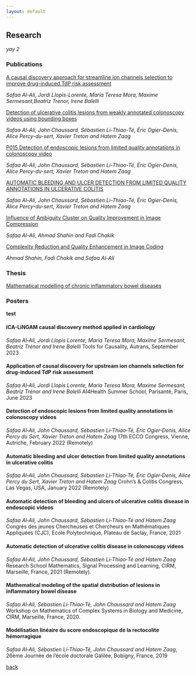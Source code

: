 ```yaml
---
layout: default
---
```


## Research

_yay 2_

### Publications

[A causal discovery approach for streamline ion channels selection to improve drug-induced TdP risk assessment](https://www.researchgate.net/publication/371081692_A_causal_discovery_approach_for_streamline_ion_channels_selection_to_improve_drug-induced_TdP_risk_assessment)

*Safaa Al-Ali, Jordi Llopis-Lorente, Maria Teresa Mora, Maxime Sermesant,Beatriz Trenor, Irene Balelli*

[Detection of ulcerative colitis lesions from weakly annotated colonoscopy videos using bounding boxes](https://www.researchgate.net/publication/375662179_Detection_of_ulcerative_colitis_lesions_from_weakly_annotated_colonoscopy_videos_using_bounding_boxes) 

*Safaa Al-Ali, John Chaussard, Sébastien Li-Thiao-Té, Éric Ogier-Denis, Alice Percy-du-sert, Xavier Treton and Hatem Zaag*

[P015 Detection of endoscopic lesions from limited quality annotations in colonoscopy video](https://www.researchgate.net/publication/370220791_P015_Detection_of_endoscopic_lesions_from_limited_quality_annotations_in_colonoscopy_video)

*Safaa Al-Ali, John Chaussard, Sébastien Li-Thiao-Té, Éric Ogier-Denis, Alice Percy-du-sert, Xavier Treton and Hatem Zaag*

[AUTOMATIC BLEEDING AND ULCER DETECTION FROM LIMITED QUALITY ANNOTATIONS IN ULCERATIVE COLITIS](https://www.gastrojournal.org/article/S0016-5085(21)03859-2/fulltext?referrer=https%3A%2F%2Fwww.researchgate.net%2F)

*Safaa Al-Ali, John Chaussard, Sébastien Li-Thiao-Té, Éric Ogier-Denis, Alice Percy-du-sert, Xavier Treton and Hatem Zaag*

[Influence of Ambiguity Cluster on Quality Improvement in Image Compression](https://zenodo.org/records/1073447)

*Safaa Al-Ali, Ahmad Shahin and Fadi Chakik*

[Complexity Reduction and Quality Enhancement in Image Coding](http://www.ijfcc.org/papers/153-K00019.pdf)

*Ahmad Shahin, Fadi Chakik and Safaa Al-Ali*


### Thesis
[Mathematical modelling of chronic inflammatory bowel diseases](https://www.researchgate.net/publication/366926931_Mathematical_modelling_of_chronic_inflammatory_bowel_diseases)


### Posters 

**test**
#### ICA-LiNGAM causal discovery method applied in cardiology
*Safaa Al‐Ali, Jordi Llopis Lorente, Maria Teresa Mora, Maxime Sermesant, Beatriz Trénor and Irene Balelli*
Tools for Causality, Autrans, September 2023

#### Application of causal discovery for upstream ion channels selection for drug‐induced TdP risk assessment
*Safaa Al‐Ali, Jordi Llopis Lorente, Maria Teresa Mora, Maxime Sermesant, Beatriz Trénor and Irene Balelli*
AI4Health Summer School, Parisanté, Paris, June 2023

#### Detection of endoscopic lesions from limited quality annotations in colonoscopy videos
*Safaa Al‐Ali, John Chaussard, Sébastien Li‐Thiao‐Té, Éric Ogier‐Denis, Alice Percy du Sert, Xavier Treton and Hatem Zaag*
17th ECCO Congress, Vienne, Autriche, February 2022 (Remotely)

#### Automatic bleeding and ulcer detection from limited quality annotations in ulcerative colitis
*Safaa Al‐Ali, John Chaussard, Sébastien Li‐Thiao‐Té, Éric Ogier‐Denis, Alice Percy du Sert, Xavier Treton and Hatem Zaag*
Crohn’s & Colitis Congress, Las Vegas, USA, January 2022 (Remotely)

#### Automatic detection of bleeding and ulcers of ulcerative colitis disease in endoscopic videos
*Safaa Al‐Ali, John Chaussard, Sébastien Li‐Thiao‐Té and Hatem Zaag*
Congrès des jeunes Chercheuses et Chercheurs en Mathématiques Appliquées (CJC), Ecole Polytechnique, Plateau de Saclay, France, 2021

#### Automatic detection of ulcerative colitis disease in colonoscopy videos
*Safaa Al‐Ali, John Chaussard, Sébastien Li‐Thiao‐Té and Hatem Zaag* 
Research School Mathematics, Signal Processing and Learning, CIRM, Marseille, France, 2021 (Remotely).

#### Mathematical modeling of the spatial distribution of lesions in inflammatory bowel disease
*Safaa Al‐Ali, Sébastien Li‐Thiao‐Té, John Chaussard and Hatem Zaag*
Workshop on Mathematics of Complex Systems in Biology and Medicine, CIRM, Marseille, France, 2020.

#### Modélisation linéaire du score endoscopique de la rectocolite hémorragique
*Safaa Al‐Ali, Sébastien Li‐Thiao‐Té, John Chaussard and Hatem Zaag*,
26ème Journée de l’école doctorale Galilée, Bobigny, France, 2019



[back](./)
